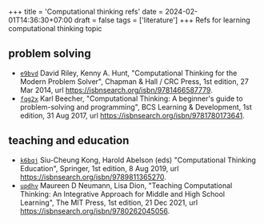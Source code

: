 +++
title = 'Computational thinking refs'
date = 2024-02-01T14:36:30+07:00
draft = false
tags = ['literature']
+++
Refs for learning computational thinking topic
<!--more-->


## problem solving
+ [`e9bvd`](https://osf.io/e9bvd) David Riley, Kenny A. Hunt, "Computational Thinking for the Modern Problem Solver", Chapman & Hall / CRC Press, 1st edition, 27 Mar 2014, url https://isbnsearch.org/isbn/9781466587779.
+ [`fqg2x`](https://osf.io/fqg2x) Karl Beecher, "Computational Thinking: A beginner's guide to problem-solving and programming", BCS Learning & Development, 1st edition, 31 Aug 2017, url https://isbnsearch.org/isbn/9781780173641.


## teaching and education
+ [`k6bqj`](https://osf.io/k6bqj) Siu-Cheung Kong, Harold Abelson (eds) "Computational Thinking
Education", Springer, 1st edition, 8 Aug 2019, url https://isbnsearch.org/isbn/9789811365270.
+ [`updhv`](https://osf.io/updhv) Maureen D Neumann, Lisa Dion, "Teaching Computational Thinking: An Integrative Approach for Middle and High School Learning", The MIT Press, 1st edition, 21 Dec 2021, url https://isbnsearch.org/isbn/9780262045056.
